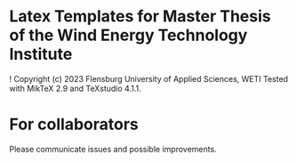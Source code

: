 # Latex Templates for Master Thesis of the Wind Energy Technology Institute
! Copyright (c) 2023 Flensburg University of Applied Sciences, WETI
Tested with MikTeX 2.9 and TeXstudio 4.1.1.

# For collaborators
Please communicate issues and possible improvements.